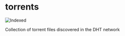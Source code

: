 torrents 
========
![Indexed](https://img.shields.io/badge/indexed-22016-blue)

Collection of torrent files discovered in the DHT network
